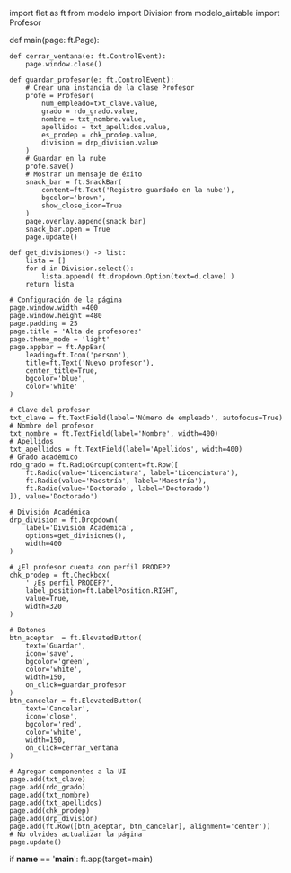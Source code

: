 import flet as ft
from modelo import Division
from modelo_airtable import Profesor

def main(page: ft.Page):

    def cerrar_ventana(e: ft.ControlEvent):
        page.window.close()

    def guardar_profesor(e: ft.ControlEvent):
        # Crear una instancia de la clase Profesor
        profe = Profesor(
            num_empleado=txt_clave.value,
            grado = rdo_grado.value,
            nombre = txt_nombre.value,
            apellidos = txt_apellidos.value,
            es_prodep = chk_prodep.value,
            division = drp_division.value
        )
        # Guardar en la nube
        profe.save()
        # Mostrar un mensaje de éxito
        snack_bar = ft.SnackBar(
            content=ft.Text('Registro guardado en la nube'),
            bgcolor='brown',
            show_close_icon=True
        )
        page.overlay.append(snack_bar)
        snack_bar.open = True
        page.update()

    def get_divisiones() -> list:
        lista = []
        for d in Division.select():
            lista.append( ft.dropdown.Option(text=d.clave) )
        return lista

    # Configuración de la página
    page.window.width =400
    page.window.height =480
    page.padding = 25
    page.title = 'Alta de profesores'
    page.theme_mode = 'light'
    page.appbar = ft.AppBar(
        leading=ft.Icon('person'),
        title=ft.Text('Nuevo profesor'),
        center_title=True,
        bgcolor='blue',
        color='white'
    )

    # Clave del profesor
    txt_clave = ft.TextField(label='Número de empleado', autofocus=True)
    # Nombre del profesor
    txt_nombre = ft.TextField(label='Nombre', width=400)
    # Apellidos
    txt_apellidos = ft.TextField(label='Apellidos', width=400)
    # Grado académico
    rdo_grado = ft.RadioGroup(content=ft.Row([
        ft.Radio(value='Licenciatura', label='Licenciatura'),
        ft.Radio(value='Maestría', label='Maestría'),
        ft.Radio(value='Doctorado', label='Doctorado')
    ]), value='Doctorado')

    # División Académica
    drp_division = ft.Dropdown(
        label='División Académica',
        options=get_divisiones(),
        width=400
    )

    # ¿El profesor cuenta con perfil PRODEP?
    chk_prodep = ft.Checkbox(
        ' ¿Es perfil PRODEP?',
        label_position=ft.LabelPosition.RIGHT,
        value=True,
        width=320
    )

    # Botones
    btn_aceptar  = ft.ElevatedButton(
        text='Guardar',
        icon='save',
        bgcolor='green',
        color='white',
        width=150,
        on_click=guardar_profesor
    )
    btn_cancelar = ft.ElevatedButton(
        text='Cancelar',
        icon='close',
        bgcolor='red',
        color='white',
        width=150,
        on_click=cerrar_ventana
    )

    # Agregar componentes a la UI
    page.add(txt_clave)
    page.add(rdo_grado)
    page.add(txt_nombre)
    page.add(txt_apellidos)
    page.add(chk_prodep)
    page.add(drp_division)
    page.add(ft.Row([btn_aceptar, btn_cancelar], alignment='center'))
    # No olvides actualizar la página
    page.update()


if __name__ == '__main__':
    ft.app(target=main)
